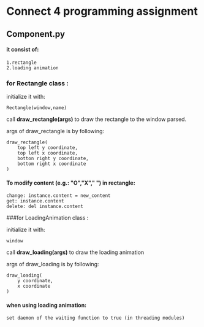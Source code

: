 # Connect 4 programming assignment
## Component.py
#### it consist of:

    1.rectangle
    2.loading animation

### for Rectangle class :

initialize it with:

    Rectangle(window,name)
call **draw_rectangle(args)** to draw the rectangle to the window parsed.

args of draw_rectangle is by following:

    draw_rectangle(
        top left y coordinate,
        top left x coordinate,
        botton right y coordinate,
        bottom right x coordinate
    )

#### To modify content (e.g.: "O","X"," ") in rectangle:

    change: instance.content = new_content
    get: instance.content
    delete: del instance.content

###for LoadingAnimation class :

initialize it with:

    window
call **draw_loading(args)** to draw the loading animation

args of draw_loading is by following:

    draw_loading(
        y coordinate,
        x coordinate
    )

#### when using loading animation:

    set daemon of the waiting function to true (in threading modules)


